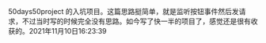 50days50project 的入坑项目。这篇思路挺简单，就是监听按钮事件然后发请求，不过当时写的时候完全没有思路。如今写了快一半的项目了，感觉还是很有收获的。2021年11月10日16:23:39

